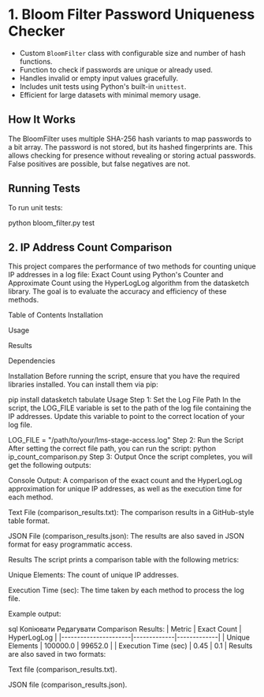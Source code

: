 # 1. Bloom Filter Password Uniqueness Checker

- Custom `BloomFilter` class with configurable size and number of hash functions.
- Function to check if passwords are unique or already used.
- Handles invalid or empty input values gracefully.
- Includes unit tests using Python's built-in `unittest`.
- Efficient for large datasets with minimal memory usage.

## How It Works

The BloomFilter uses multiple SHA-256 hash variants to map passwords to a bit array.
The password is not stored, but its hashed fingerprints are.
This allows checking for presence without revealing or storing actual passwords.
False positives are possible, but false negatives are not.

## Running Tests

To run unit tests:

python bloom_filter.py test

## 2. IP Address Count Comparison
This project compares the performance of two methods for counting unique IP addresses in a log file: Exact Count using Python's Counter and Approximate Count using the HyperLogLog algorithm from the datasketch library. The goal is to evaluate the accuracy and efficiency of these methods.

Table of Contents
Installation

Usage

Results

Dependencies

Installation
Before running the script, ensure that you have the required libraries installed. You can install them via pip:

pip install datasketch tabulate
Usage
Step 1: Set the Log File Path
In the script, the LOG_FILE variable is set to the path of the log file containing the IP addresses. Update this variable to point to the correct location of your log file.

LOG_FILE = "/path/to/your/lms-stage-access.log"
Step 2: Run the Script
After setting the correct file path, you can run the script:
python ip_count_comparison.py
Step 3: Output
Once the script completes, you will get the following outputs:

Console Output: A comparison of the exact count and the HyperLogLog approximation for unique IP addresses, as well as the execution time for each method.

Text File (comparison_results.txt): The comparison results in a GitHub-style table format.

JSON File (comparison_results.json): The results are also saved in JSON format for easy programmatic access.

Results
The script prints a comparison table with the following metrics:

Unique Elements: The count of unique IP addresses.

Execution Time (sec): The time taken by each method to process the log file.

Example output:

sql
Копіювати
Редагувати
Comparison Results:
| Metric | Exact Count | HyperLogLog |
|----------------------|-------------|-------------|
| Unique Elements | 100000.0 | 99652.0 |
| Execution Time (sec) | 0.45 | 0.1 |
Results are also saved in two formats:

Text file (comparison_results.txt).

JSON file (comparison_results.json).
